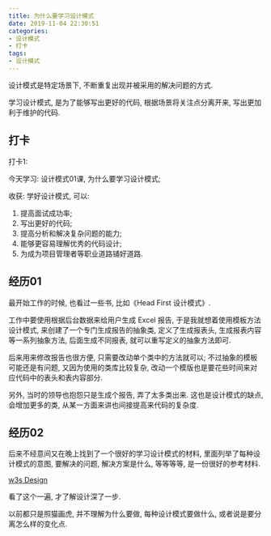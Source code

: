 ```yaml
---
title: 为什么要学习设计模式
date: 2019-11-04 22:30:51
categories:
- 设计模式
- 打卡
tags:
- 设计模式
---
```


设计模式是特定场景下, 不断重复出现并被采用的解决问题的方式.

学习设计模式, 是为了能够写出更好的代码, 根据场景将关注点分离开来, 写出更加利于维护的代码.


<!-- more -->

## 打卡

打卡1:

今天学习: 设计模式01课, 为什么要学习设计模式;

收获: 学好设计模式, 可以:
1. 提高面试成功率;
2. 写出更好的代码;
3. 提高分析和解决复杂问题的能力;
4. 能够更容易理解优秀的代码设计;
5. 为成为项目管理者等职业道路铺好道路.

## 经历01

最开始工作的时候, 也看过一些书, 比如《Head First 设计模式》.

工作中要使用根据后台数据来给用户生成 Excel 报告, 于是我就想着使用模板方法设计模式, 来创建了一个专门生成报告的抽象类, 定义了生成报表头, 生成报表内容等一系列抽象方法, 后面生成不同报表, 就可以重写定义的抽象方法即可.

后来用来修改报告也很方便, 只需要改动单个类中的方法就可以; 不过抽象的模板可能还是有问题, 又因为使用的类库比较复杂, 改动一个模版也是要花些时间来对应代码中的表头和表内容部分.

另外, 当时的领导也抱怨只是生成个报告, 弄了太多类出来. 这也是设计模式的缺点, 会增加更多的类, 从某一方面来讲也间接提高来代码的复杂度.

## 经历02

后来不经意间又在晚上找到了一个很好的学习设计模式的材料, 里面列举了每种设计模式的意图, 要解决的问题, 解决方案是什么, 等等等等, 是一份很好的参考材料.

[w3s Design](http://w3sdesign.com/index0100.php)

看了这个一遍, 才了解设计深了一步.

以前都只是照猫画虎, 并不理解为什么要做, 每种设计模式要做什么, 或者说是要分离怎么样的变化点.
